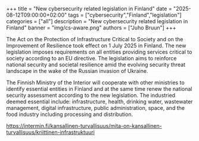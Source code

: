 +++
title = "New cybersecurity related legislation in Finland"
date = "2025-08-12T09:00:00+02:00"
tags = ["cybersecurity","Finland","legislation"]
categories = ["all"]
description = "New cybersecurity related legislation in Finland"
banner = "img/cs-aware.png"
authors = ["Juho Bruun"]
+++

The Act on the Protection of Infrastructure Critical to Society and on the Improvement of Resilience took effect on 1 July 2025 in Finland. The new legislation imposes requirements on all entities providing services critical to society according to an EU directive. The legislation aims to reinforce national security and societal resilience amid the evolving security threat landscape in the wake of the Russian invasion of Ukraine.

The Finnish Ministry of the Interior will cooperate with other ministries to identify essential entities in Finland and at the same time renew the national security assessment according to the new legislation. The industried deemed essential include: infrastructure, health, drinking water, wastewater management, digital infrastructure, public administration, space, and the food industry including processing and distribution.

https://intermin.fi/kansallinen-turvallisuus/mita-on-kansallinen-turvallisuus/kriittinen-infrastruktuuri